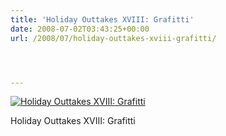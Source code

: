 ```yaml
---
title: 'Holiday Outtakes XVIII: Grafitti'
date: 2008-07-02T03:43:25+00:00
url: /2008/07/holiday-outtakes-xviii-grafitti/




---
```

<div class="flickr">
  <a href="http://www.flickr.com/photos/schreibblogade/2630958429/" title="Holiday Outtakes XVIII: Grafitti"><img src="//farm4.static.flickr.com/3103/2630958429_7b5f3d8791.jpg" alt="Holiday Outtakes XVIII: Grafitti" /></a></p>

  <p>
    Holiday Outtakes <span class="caps">XVIII</span>: Grafitti
  </p>
</div>
